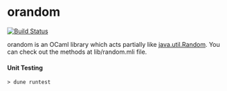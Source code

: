 # orandom
[![Build Status][]][CI Results]

orandom is an OCaml library which acts partially like [java.util.Random][].
You can check out the methods at lib/random.mli file.

#### Unit Testing

```console
> dune runtest
```

[Build Status]: https://travis-ci.org/r6eve/orandom.svg?branch=master
[CI Results]: https://travis-ci.org/r6eve/orandom
[java.util.Random]: https://docs.oracle.com/javase/10/docs/api/java/util/Random.html
